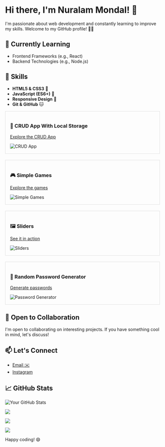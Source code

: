 # Hi there, I'm Nuralam Mondal! 👋

I'm passionate about web development and constantly learning to improve my skills. Welcome to my GitHub profile! 👨‍💻
## 🌱 Currently Learning

- Frontend Frameworks (e.g., React)
- Backend Technologies (e.g., Node.js)

## 🔧 Skills

- **HTML5 & CSS3** 🚀
- **JavaScript (ES6+)** 🥷
- **Responsive Design** 📱
- **Git & GitHub** 🐱




<div style="border: 1px solid #ddd; padding: 15px; margin-bottom: 20px;">

  <h3>🔄 CRUD App With Local Storage</h3>
  <p><a href="https://nur-9922.github.io/CRUD-App-With-Local-Storage/">Explore the CRUD App</a></p>
  <img src="https://link-to-image.com" alt="CRUD App" style="max-width: 100%; height: auto;">

</div>

<div style="border: 1px solid #ddd; padding: 15px; margin-bottom: 20px;">

  <h3>🎮 Simple Games</h3>
  <p><a href="https://nur-9922.github.io/SIMPLE-GAMES">Explore the games</a></p>
  <img src="https://link-to-image.com" alt="Simple Games" style="max-width: 100%; height: auto;">

</div>

<div style="border: 1px solid #ddd; padding: 15px; margin-bottom: 20px;">

  <h3>🖼️ Sliders</h3>
  <p><a href="https://github.com/your-username/sliders">See it in action</a></p>
  <img src="https://link-to-image.com" alt="Sliders" style="max-width: 100%; height: auto;">

</div>

<div style="border: 1px solid #ddd; padding: 15px; margin-bottom: 20px;">

  <h3>🔐 Random Password Generator</h3>
  <p><a href="https://nur-9922.github.io/random-pas-gen/">Generate passwords</a></p>
  <img src="https://link-to-image.com" alt="Password Generator" style="max-width: 100%; height: auto;">

</div>

  

## 🤝 Open to Collaboration

I'm open to collaborating on interesting projects. If you have something cool in mind, let's discuss!


## 📫 Let's Connect
- [Email ✉️](mailto:mail.nur.9922@gmail.com)
- [Instagram ](https://www.instagram.com/nuralam_9922/)


## 📈 GitHub Stats

![Your GitHub Stats](https://github-readme-stats.vercel.app/api?username=NUR-9922&show_icons=true&theme=radical)  &nbsp; 

![](https://github-readme-streak-stats.herokuapp.com/?user=NUR-9922&theme=dark&hide_border=false)

![](https://github-readme-stats.vercel.app/api/top-langs/?username=NUR-9922&theme=dark&hide_border=false&include_all_commits=true&count_private=true&layout=compact)

![](https://visitcount.itsvg.in/api?id=NUR-9922&icon=0&color=0)


Happy coding! 😄
